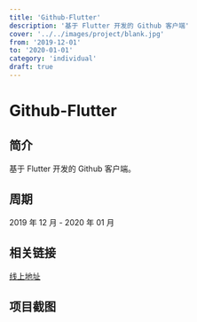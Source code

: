 ```yaml
---
title: 'Github-Flutter'
description: '基于 Flutter 开发的 Github 客户端'
cover: '../../images/project/blank.jpg'
from: '2019-12-01'
to: '2020-01-01'
category: 'individual'
draft: true
---
```


# Github-Flutter

## 简介

基于 Flutter 开发的 Github 客户端。

## 周期

2019 年 12 月 - 2020 年 01 月

## 相关链接

[线上地址](http://thewashingtonhua.github.io/github-flutter)

## 项目截图

